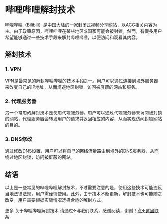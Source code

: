 # 哔哩哔哩解封技术

哔哩哔哩（Bilibili）是中国大陆的一家封闭式视频分享网站，以ACG相关内容为主。由于政策原因，哔哩哔哩在某些地区或国家可能会被封锁。然而，有很多用户希望能够通过一些技术手段来解封哔哩哔哩，以便访问和观看其内容。

## 解封技术

### 1. VPN

VPN是最常见的解封哔哩哔哩的技术手段之一。用户可以通过连接到境外服务器来改变自己的IP地址，从而规避地区封锁，访问被屏蔽的网站和服务。

### 2. 代理服务器

另一个常用的解封技术是使用代理服务器。用户可以通过代理服务器来访问被封锁的网站，代理服务器会转发用户的请求并返回相应的内容，从而实现访问封锁网站的目的。

### 3. DNS修改

通过修改DNS设置，用户可以将自己的网络流量路由到境外的DNS服务器，从而绕过地区封锁，访问被屏蔽的网站。

## 结语

以上是一些常见的哔哩哔哩解封技术，不过需要注意的是，使用这些技术可能违反当地法律法规，用户需谨慎使用。此外，由于技术不断更新，解封技术也可能随之改变，用户需要根据实际情况选择合适的解封方式。

更多 关于哔哩哔哩解封技术 请通过✈与我们联系，感谢阅读，谢谢！[点✈这里联系](https://acc.k02.cc)
